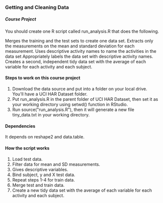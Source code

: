### Getting and Cleaning Data
##### Course Project

You should create one R script called run_analysis.R that does the following.

Merges the training and the test sets to create one data set.
Extracts only the measurements on the mean and standard deviation for each measurement.
Uses descriptive activity names to name the activities in the data set
Appropriately labels the data set with descriptive activity names.
Creates a second, independent tidy data set with the average of each variable for each activity and each subject.

#### Steps to work on this course project

1.  Download the data source and put into a folder on your local drive. You'll have a UCI HAR Dataset folder.
2.  Put run_analysis.R in the parent folder of UCI HAR Dataset, then set it as your working directory using setwd() function in RStudio.
3.  Run source("run_analysis.R"), then it will generate a new file tiny_data.txt in your working directory.

#### Dependencies

 It depends on reshape2 and data.table.

#### How the script works
1. Load test data.
2. Filter data for mean and SD measurements.
3. Gives descriptive variables.
4. Bind subject, y and X test data.
5. Repeat steps 1-4 for train data.
6. Merge test and train data.
7. Create a new tidy data set with the average of each variable for each activity and each subject.
